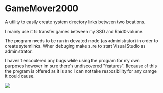 # GameMover2000
A utility to easily create system directory links between two locations.

I mainly use it to transfer games between my SSD and Raid0 volume.

The program needs to be run in elevated mode (as administrator) in order to create sytemlinks. When debuging make sure to start Visual Studio as administrator.

I haven't encoutered any bugs while using the program for my own purposes however im sure there's undiscovered "features". Because of this the program is offered as it is and I can not take resposibility for any damge it could cause.

![](http://i.imgur.com/AnmauHF.png)
